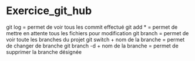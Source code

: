 # Exercice_git_hub

git log = permet de voir tous les commit effectué
git add * = permet de mettre en attente tous les fichiers pour modification
git branch = permet de voir toute les branches du projet
git switch + nom de la branche = permet de changer de branche
git branch -d + nom de la branche = permet de supprimer la branche désignée